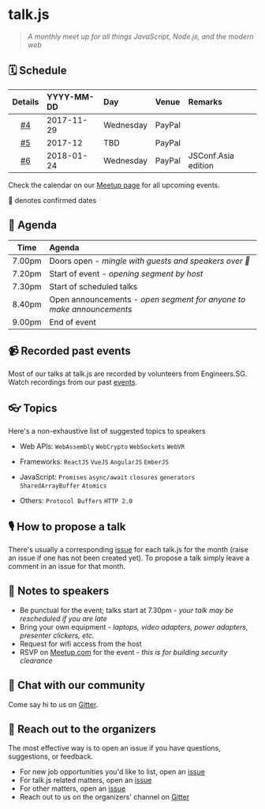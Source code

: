 # talk.js

> _A monthly meet up for all things JavaScript, Node.js, and the modern web_

## 🗓 Schedule

Details  | YYYY-MM-DD | Day       | Venue  | Remarks |
:-------:|:-----------|:----------|:-------|:--------|
 [#4][4] | 2017-11-29 | Wednesday | PayPal |
 [#5][5] | 2017-12    | TBD       | PayPal |
 [#6][6] | 2018-01-24 | Wednesday | PayPal | JSConf.Asia edition

[4]: https://github.com/SingaporeJS/talk.js/issues/2 "talk.js - November 2017"
[5]: https://github.com/SingaporeJS/talk.js/issues/2 "talk.js - December 2017"
[6]: https://github.com/SingaporeJS/talk.js/issues/2 "talk.js - January 2018"

Check the calendar on our [Meetup page](https://www.meetup.com/Singapore-JS/events/) for all upcoming events.

🚀 denotes confirmed dates

## 📅 Agenda

Time   | Agenda
------ | :-----
7.00pm | Doors open - _mingle with guests and speakers over 🍕_
7.20pm | Start of event - _opening segment by host_
7.30pm | Start of scheduled talks
8.40pm | Open announcements - _open segment for anyone to make announcements_
9.00pm | End of event

## 📹 Recorded past events

Most of our talks at talk.js are recorded by volunteers from Engineers.SG. Watch recordings from our past [events](https://engineers.sg/organization/singaporejs).

## 👓 Topics

Here's a non-exhaustive list of suggested topics to speakers

- Web APIs: `WebAssembly` `WebCrypto` `WebSockets` `WebVR`

- Frameworks: `ReactJS` `VueJS` `AngularJS` `EmberJS`

- JavaScript: `Promises` `async/await` `closures` `generators` `SharedArrayBuffer` `Atomics`

- Others: `Protocol Buffers` `HTTP 2.0`

## 🎙 How to propose a talk

There's usually a corresponding [issue](https://github.com/SingaporeJS/talk.js/issues) for each talk.js for the month (raise an issue if one has not been created yet). To propose a talk simply leave a comment in an issue for that month.

## 📝 Notes to speakers

- Be punctual for the event; talks start at 7.30pm - _your talk may be rescheduled if you are late_
- Bring your own equipment - _laptops, video adapters, power adapters, presenter clickers, etc._
- Request for wifi access from the host
- RSVP on [Meetup.com](https://www.meetup.com/Singapore-JS) for the event - _this is for building security clearance_

## 👋 Chat with our community

Come say hi to us on [Gitter](https://gitter.im/SingaporeJS/home).

## 💬 Reach out to the organizers

The most effective way is to open an issue if you have questions, suggestions, or feedback.

- For new job opportunities you'd like to list, open an [issue](https://github.com/SingaporeJS/jobs/issues/new)
- For talk.js related matters, open an [issue](https://github.com/SingaporeJS/talk.js/issues/new)
- For other matters, open an [issue](https://github.com/SingaporeJS/organizers/issues/new)
- Reach out to us on the organizers' channel on [Gitter](https://gitter.im/SingaporeJS/organizers)
